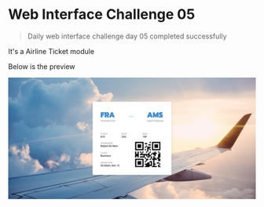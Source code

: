 # Web Interface Challenge 05

> Daily web interface challenge day 05 completed successfully

It's a Airline Ticket module

Below is the preview

![Preview](./challenge.png "Airline Ticket")